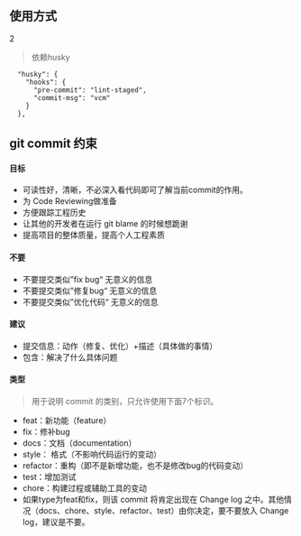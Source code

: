 ## 使用方式
2
> 依赖husky

```
  "husky": {
    "hooks": {
      "pre-commit": "lint-staged",
      "commit-msg": "vcm"
    }
  },
```
## git commit 约束
#### 目标
* 可读性好，清晰，不必深入看代码即可了解当前commit的作用。
* 为 Code Reviewing做准备
* 方便跟踪工程历史
* 让其他的开发者在运行 git blame 的时候想跪谢
* 提高项目的整体质量，提高个人工程素质
#### 不要
* 不要提交类似”fix bug“ 无意义的信息
* 不要提交类似”修复bug“  无意义的信息
* 不要提交类似”优化代码“  无意义的信息

#### 建议
* 提交信息：动作（修复、优化）+描述（具体做的事情）
* 包含：解决了什么具体问题

#### 类型
> 用于说明 commit 的类别，只允许使用下面7个标识。
* feat：新功能（feature）
* fix：修补bug
* docs：文档（documentation）
* style： 格式（不影响代码运行的变动）
* refactor：重构（即不是新增功能，也不是修改bug的代码变动）
* test：增加测试
* chore：构建过程或辅助工具的变动
* 如果type为feat和fix，则该 commit 将肯定出现在 Change log 之中。其他情况（docs、chore、style、refactor、test）由你决定，要不要放入 Change log，建议是不要。
